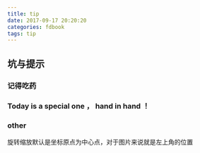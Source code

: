 ```yaml
---
title: tip
date: 2017-09-17 20:20:20
categories: fdbook
tags: tip
---
```


## 坑与提示

### 记得吃药

<!-- more -->

### Today is a special one ， hand in hand ！

### other

旋转缩放默认是坐标原点为中心点，对于图片来说就是左上角的位置